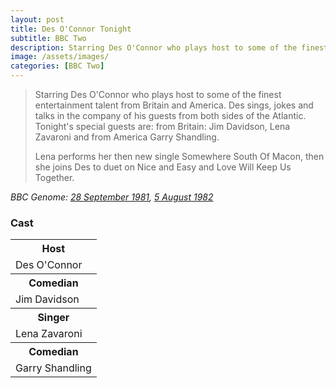 ```yaml
---
layout: post
title: Des O'Connor Tonight
subtitle: BBC Two
description: Starring Des O'Connor who plays host to some of the finest entertainment talent from Britain and America. Des sings, jokes and talks in the company of his guests from both sides of the Atlantic. Tonight's special guests are from Britain Jim Davidson, Lena Zavaroni and from America Garry Shandling.
image: /assets/images/
categories: [BBC Two]
---
```


> Starring Des O'Connor who plays host to some of the finest entertainment talent from Britain and America. Des sings, jokes and talks in the company of his guests from both sides of the Atlantic. Tonight's special guests are: from Britain: Jim Davidson, Lena Zavaroni and from America Garry Shandling.
>
> Lena performs her then new single Somewhere South Of Macon, then she joins Des to duet on Nice and Easy and Love Will Keep Us Together.

<cite>BBC Genome: [28 September 1981](https://genome.ch.bbc.co.uk/schedules/bbctwo/england/1981-09-28#at-20.10), [5 August 1982](https://genome.ch.bbc.co.uk/schedules/bbcone/london/1982-08-05#at-21.55)</cite>

### Cast
<table>
<tr><th>Host</tr><td>Des O'Connor</td></tr>
<tr><th>Comedian</tr><td>Jim Davidson</td></tr>
<tr><th>Singer</tr><td>Lena Zavaroni</td></tr>
<tr><th>Comedian</tr><td>Garry Shandling</td></tr>
</table>

<style>
.dt-published {display: none;}
.post-meta:after {content: "original broadcast: 28 September 1981, Repeat: 5 August 1982";}
.height-adjust1 {width:auto; height:350px;}
.height-adjust2 {width:auto; height:307px;}
.adjust {margin-left:340px;}
</style>

